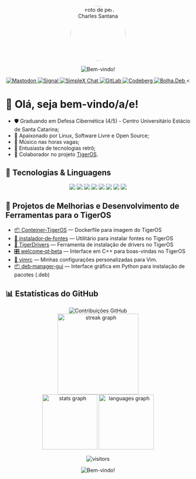 <p align="center">
  <img src="https://github.com/selrahcsan.png" width="150" height="150" style="border-radius: 50%;" alt="Foto de perfil Charles Santana">
</p>

<p align="center">
  <img src="https://user-images.githubusercontent.com/74038190/212284115-f47cd8ff-2ffb-4b04-b5bf-4d1c14c0247f.gif" alt="Bem-vindo!" />
</p>

<div align="center">
  <a rel="me" href="https://mastodon.social/@charlesstna" target="_blank">
    <img src="https://img.shields.io/badge/Mastodon-6364FF?style=for-the-badge&logo=mastodon&logoColor=white" alt="Mastodon">
  </a>
  <a href="https://signal.me/#eu/4L3AX9j8C1E2fJd_5DVxyYjDds4F1s_jSRViEDfWhazXLJpbG15HF5uZLAPnyfkm" target="_blank">
    <img src="https://img.shields.io/badge/Signal-3A76F0?style=for-the-badge&logo=signal&logoColor=white" alt="Signal">
  </a>
  <a href="https://simplex.chat/contact#/?v=2-7&smp=smp%3A%2F%2F1OwYGt-yqOfe2IyVHhxz3ohqo3aCCMjtB-8wn4X_aoY%3D%40smp11.simplex.im%2FcSQYB-2aQldcMtfFoFM1ey0ILN2w_JQy%23%2F%3Fv%3D1-3%26dh%3DMCowBQYDK2VuAyEAabJCSOPYAbHL7sRwH5QgT96t31dp2XZWaAJK8dGB0nI%253D%26srv%3D6ioorbm6i3yxmuoezrhjk6f6qgkc4syabh7m3so74xunb5nzr4pwgfqd.onion" target="_blank">
    <img src="https://img.shields.io/badge/SimpleX%20Chat-000000?style=for-the-badge" alt="SimpleX Chat">
  </a>
  <a href="https://gitlab.com/charlesstna" target="_blank">
    <img src="https://img.shields.io/badge/GitLab-FC6D26?style=for-the-badge&logo=gitlab&logoColor=white" alt="GitLab">
  </a>
  <a href="https://codeberg.org/charlesstna" target="_blank">
    <img src="https://img.shields.io/badge/Codeberg-2185D0?style=for-the-badge&logo=codeberg&logoColor=white" alt="Codeberg">
  </a>
  <a href="https://bolha.dev/charlesstna" target="_blank">
    <img src="https://img.shields.io/badge/Bolha.Deb-ff5e5b?style=for-the-badge&logo=debian&logoColor=white" alt="Bolha.Deb">
  </a><
</div>

# 👋 Olá, seja bem-vindo/a/e!

- 🛡️ Graduando em Defesa Cibernética (4/5) - Centro Universitário Estácio de Santa Catarina;  
- 🐧 Apaixonado por Linux, Software Livre e Open Source;
- 🎸 Músico nas horas vagas;
- 💾 Entusiasta de tecnologias retrô;
- 🐯 Colaborador no projeto [TigerOS](https://tigeros.com.br).

## 🚀 Tecnologias & Linguagens

<p align="center">
  <img src="https://img.shields.io/badge/Python-3670A0?style=for-the-badge&logo=python&logoColor=ffdd54" />
  <img src="https://img.shields.io/badge/Bash-121011?style=for-the-badge&logo=gnu-bash&logoColor=white" />
  <img src="https://img.shields.io/badge/C-00599C?style=for-the-badge&logo=c&logoColor=white" />
  <img src="https://img.shields.io/badge/C++-004482?style=for-the-badge&logo=cplusplus&logoColor=white" />
  <img src="https://img.shields.io/badge/HTML5-E34F26?style=for-the-badge&logo=html5&logoColor=white" />
  <img src="https://img.shields.io/badge/CSS3-1572B6?style=for-the-badge&logo=css3&logoColor=white" />
  <img src="https://img.shields.io/badge/JavaScript-F7DF1E?style=for-the-badge&logo=javascript&logoColor=black" />
  <img src="https://img.shields.io/badge/Linux-FCC624?style=for-the-badge&logo=linux&logoColor=black" />
</p>

## 🔧 Projetos de Melhorias e Desenvolvimento de Ferramentas para o TigerOS 

  - [📦 Conteiner‑TigerOS](https://github.com/selrahcsan/Conteiner-TigerOS) — Dockerfile para imagem do TigerOS <br/>
  - [🔧 instalador‑de‑fontes](https://github.com/selrahcsan/instalador-de-fontes) — Utilitário para instalar fontes no TigerOS<br/>
  - [🐧 TigerDrivers](https://github.com/selrahcsan/TigerDrivers) — Ferramenta de instalação de drivers no TigerOS<br/>
  - [🎛 welcome‑qt‑beta](https://github.com/selrahcsan/welcome-qt-beta) — Interface em C++ para boas-vindas no TigerOS<br/>
  - [📝 vimrc](https://github.com/selrahcsan/vimrc) — Minhas configurações personalizadas para Vim.<br/>
  - [📦 deb‑manager‑gui](https://github.com/selrahcsan/deb-manager-gui) — Interface gráfica em Python para instalação de pacotes (.deb)<br/>

## 📊 Estatísticas do GitHub

<div align="center">
  <img src="https://github-contributor-stats.vercel.app/api?username=selrahcsan&limit=5&theme=dark&combine_all_yearly_contributions=true" alt="Contribuições GitHub" />
</div>

<div align="center">
  <img src="https://streak-stats.demolab.com?user=selrahcsan&locale=pt-br&mode=daily&theme=dark&hide_border=false&border_radius=5&order=3" height="220" alt="streak graph" />
</div>

<div align="center">
  <img src="https://github-readme-stats.vercel.app/api?username=selrahcsan&hide_title=false&hide_rank=false&show_icons=true&include_all_commits=true&count_private=true&disable_animations=false&theme=dark&locale=pt-br&hide_border=false&order=1" height="150" alt="stats graph" />
  <img src="https://github-readme-stats.vercel.app/api/top-langs?username=selrahcsan&locale=pt-br&hide_title=false&layout=compact&card_width=320&langs_count=5&theme=dark&hide_border=false&order=2" height="150" alt="languages graph" />
</div>

<p align="center">
  <img src="https://komarev.com/ghpvc/?username=selrahcsan&style=flat-square&color=blue" alt="visitors"/>
</p>

<p align="center">
  <img src="https://user-images.githubusercontent.com/74038190/212284115-f47cd8ff-2ffb-4b04-b5bf-4d1c14c0247f.gif" alt="Bem-vindo!" />
</p>
